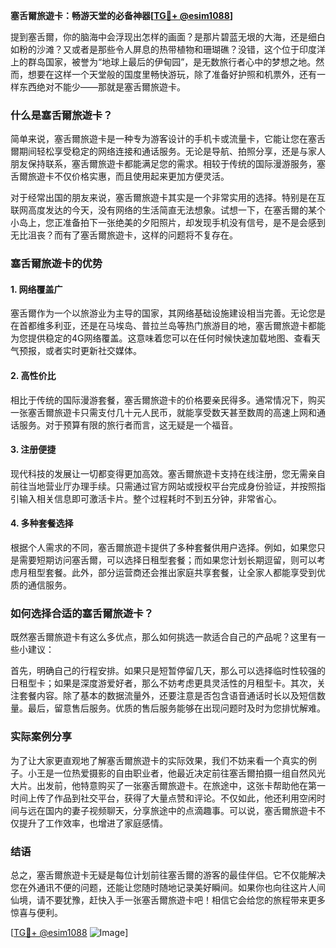 **塞舌爾旅遊卡：畅游天堂的必备神器[[TG💪+ @esim1088](https://t.me/s/esim1088)]**

提到塞舌爾，你的脑海中会浮现出怎样的画面？是那片碧蓝无垠的大海，还是细白如粉的沙滩？又或者是那些令人屏息的热带植物和珊瑚礁？没错，这个位于印度洋上的群岛国家，被誉为“地球上最后的伊甸园”，是无数旅行者心中的梦想之地。然而，想要在这样一个天堂般的国度里畅快游玩，除了准备好护照和机票外，还有一样东西绝对不能少——那就是塞舌爾旅遊卡。

### 什么是塞舌爾旅遊卡？

简单来说，塞舌爾旅遊卡是一种专为游客设计的手机卡或流量卡，它能让您在塞舌爾期间轻松享受稳定的网络连接和通话服务。无论是导航、拍照分享，还是与家人朋友保持联系，塞舌爾旅遊卡都能满足您的需求。相较于传统的国际漫游服务，塞舌爾旅遊卡不仅价格实惠，而且使用起来更加方便灵活。

对于经常出国的朋友来说，塞舌爾旅遊卡其实是一个非常实用的选择。特别是在互联网高度发达的今天，没有网络的生活简直无法想象。试想一下，在塞舌爾的某个小岛上，您正准备拍下一张绝美的夕阳照片，却发现手机没有信号，是不是会感到无比沮丧？而有了塞舌爾旅遊卡，这样的问题将不复存在。

### 塞舌爾旅遊卡的优势

#### 1. 网络覆盖广
塞舌爾作为一个以旅游业为主导的国家，其网络基础设施建设相当完善。无论您是在首都维多利亚，还是在马埃岛、普拉兰岛等热门旅游目的地，塞舌爾旅遊卡都能为您提供稳定的4G网络覆盖。这意味着您可以在任何时候快速加载地图、查看天气预报，或者实时更新社交媒体。

#### 2. 高性价比
相比于传统的国际漫游套餐，塞舌爾旅遊卡的价格要亲民得多。通常情况下，购买一张塞舌爾旅遊卡只需支付几十元人民币，就能享受数天甚至数周的高速上网和通话服务。对于预算有限的旅行者而言，这无疑是一个福音。

#### 3. 注册便捷
现代科技的发展让一切都变得更加高效。塞舌爾旅遊卡支持在线注册，您无需亲自前往当地营业厅办理手续。只需通过官方网站或授权平台完成身份验证，并按照指引输入相关信息即可激活卡片。整个过程耗时不到五分钟，非常省心。

#### 4. 多种套餐选择
根据个人需求的不同，塞舌爾旅遊卡提供了多种套餐供用户选择。例如，如果您只是需要短期访问塞舌爾，可以选择日租型套餐；而如果您计划长期逗留，则可以考虑月租型套餐。此外，部分运营商还会推出家庭共享套餐，让全家人都能享受到优质的通信服务。

### 如何选择合适的塞舌爾旅遊卡？

既然塞舌爾旅遊卡有这么多优点，那么如何挑选一款适合自己的产品呢？这里有一些小建议：

首先，明确自己的行程安排。如果只是短暂停留几天，那么可以选择临时性较强的日租型卡；如果是深度游爱好者，那么不妨考虑更具灵活性的月租型卡。其次，关注套餐内容。除了基本的数据流量外，还要注意是否包含语音通话时长以及短信数量。最后，留意售后服务。优质的售后服务能够在出现问题时及时为您排忧解难。

### 实际案例分享

为了让大家更直观地了解塞舌爾旅遊卡的实际效果，我们不妨来看一个真实的例子。小王是一位热爱摄影的自由职业者，他最近决定前往塞舌爾拍摄一组自然风光大片。出发前，他特意购买了一张塞舌爾旅遊卡。在旅途中，这张卡帮助他在第一时间上传了作品到社交平台，获得了大量点赞和评论。不仅如此，他还利用空闲时间与远在国内的妻子视频聊天，分享旅途中的点滴趣事。可以说，塞舌爾旅遊卡不仅提升了工作效率，也增进了家庭感情。

### 结语

总之，塞舌爾旅遊卡无疑是每位计划前往塞舌爾的游客的最佳伴侣。它不仅能解决您在外通讯不便的问题，还能让您随时随地记录美好瞬间。如果你也向往这片人间仙境，请不要犹豫，赶快入手一张塞舌爾旅遊卡吧！相信它会给您的旅程带来更多惊喜与便利。

[[TG💪+ @esim1088](https://t.me/s/esim1088) ![Image](https://i.postimg.cc/4NQfJmqS/Snipaste-2025-05-13-00-14-12.png)]